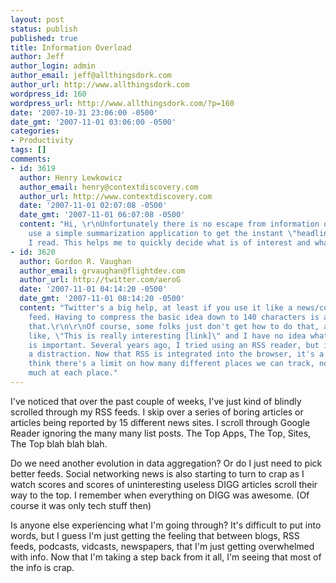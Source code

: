 ```yaml
---
layout: post
status: publish
published: true
title: Information Overload
author: Jeff
author_login: admin
author_email: jeff@allthingsdork.com
author_url: http://www.allthingsdork.com
wordpress_id: 160
wordpress_url: http://www.allthingsdork.com/?p=160
date: '2007-10-31 23:06:00 -0500'
date_gmt: '2007-11-01 03:06:00 -0500'
categories:
- Productivity
tags: []
comments:
- id: 3619
  author: Henry Lewkowicz
  author_email: henry@contextdiscovery.com
  author_url: http://www.contextdiscovery.com
  date: '2007-11-01 02:07:08 -0500'
  date_gmt: '2007-11-01 06:07:08 -0500'
  content: "Hi, \r\nUnfortunately there is no escape from information overload....I
    use a simple summarization application to get the instant \"headlines\" of what
    I read. This helps me to quickly decide what is of interest and what I can ignore.\r\nCheers,\r\nHenry"
- id: 3620
  author: Gordon R. Vaughan
  author_email: grvaughan@flightdev.com
  author_url: http://twitter.com/aeroG
  date: '2007-11-01 04:14:20 -0500'
  date_gmt: '2007-11-01 08:14:20 -0500'
  content: "Twitter's a big help, at least if you use it like a news/conversation
    feed. Having to compress the basic idea down to 140 characters is a key part of
    that.\r\n\r\nOf course, some folks just don't get how to do that, and write stuff
    like, \"This is really interesting [link]\" and I have no idea what it is!\r\n\r\nAggregation
    is important. Several years ago, I tried using an RSS reader, but it was mostly
    a distraction. Now that RSS is integrated into the browser, it's a big time saver.\r\n\r\nI
    think there's a limit on how many different places we can track, not just how
    much at each place."
---
```

<p>I've noticed that over the past couple of weeks, I've just kind of blindly scrolled through my RSS feeds. I skip over a series of boring articles or articles being reported by 15 different news sites. I scroll through Google Reader ignoring the many many list posts. The Top Apps, The Top, Sites, The Top blah blah blah. </p>
<p>Do we need another evolution in data aggregation? Or do I just need to pick better feeds. Social networking news is also starting to turn to crap as I watch scores and scores of uninteresting useless DIGG articles scroll their way to the top. I remember when everything on DIGG was awesome. (Of course it was only tech stuff then)</p>
<p>Is anyone else experiencing what I'm going through? It's difficult to put into words, but I guess I'm just getting the feeling that between blogs, RSS feeds, podcasts, vidcasts, newspapers, that I'm just getting overwhelmed with info. Now that I'm taking a step back from it all, I'm seeing that most of the info is crap.</p>
